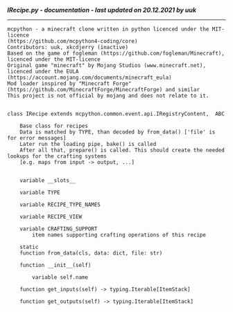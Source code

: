***IRecipe.py - documentation - last updated on 20.12.2021 by uuk***
___

    mcpython - a minecraft clone written in python licenced under the MIT-licence 
    (https://github.com/mcpython4-coding/core)
    Contributors: uuk, xkcdjerry (inactive)
    Based on the game of fogleman (https://github.com/fogleman/Minecraft), licenced under the MIT-licence
    Original game "minecraft" by Mojang Studios (www.minecraft.net), licenced under the EULA
    (https://account.mojang.com/documents/minecraft_eula)
    Mod loader inspired by "Minecraft Forge" (https://github.com/MinecraftForge/MinecraftForge) and similar
    This project is not official by mojang and does not relate to it.


    class IRecipe extends mcpython.common.event.api.IRegistryContent,  ABC
        
        Base class for recipes
        Data is matched by TYPE, than decoded by from_data() ['file' is for error messages]
        Later run the loading pipe, bake() is called
        After all that, prepare() is called. This should create the needed lookups for the crafting systems
        [e.g. maps from input -> output, ...]


        variable __slots__

        variable TYPE

        variable RECIPE_TYPE_NAMES

        variable RECIPE_VIEW

        variable CRAFTING_SUPPORT
            item names supporting crafting operations of this recipe

        static
        function from_data(cls, data: dict, file: str)

        function __init__(self)

            variable self.name

        function get_inputs(self) -> typing.Iterable[ItemStack]

        function get_outputs(self) -> typing.Iterable[ItemStack]